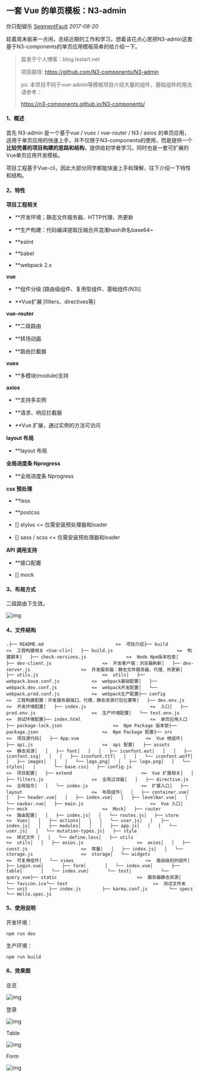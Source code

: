 ## 一套 Vue 的单页模板：N3-admin

你只配娱乐 [SegmentFault](javascript:void(0);) *2017-08-20*

趁着周末偷来一点闲，总结近期的工作和学习，想着该花点心思把N3-admin这套基于N3-components的单页应用模板简单的给介绍一下。

> 首发于个人博客：blog.lxstart.net
>
> 项目路径: https://github.com/N3-components/N3-admin
>
> ps: 本项目不同于vue-admin等模板项目介绍大量的组件，基础组件的用法请参考：
>
> https://n3-components.github.io/N3-components/

#### 1、概述

首先 N3-admin 是一个基于vue / vuex / vue-router / N3 / axios 的单页应用，适用于单页应用的快速上手，并不仅限于N3-components的使用，而是提供一个**比较完善的项目构建的思路和结构**，提供给初学者学习。同时也是一套可扩展的Vue单页应用开发模板。

项目工程基于Vue-cli，因此大部分同学都能快速上手和理解，往下介绍一下特性和结构。

#### 2、特性

**项目工程相关**

- **开发环境；静态文件服务器、HTTP代理、热更新

- **生产构建：代码编译提取压缩合并混淆hash命名base64~

- **eslint

- **babel

- **webpack 2.x

**vue**

- **组件分级 [路由级组件、复用型组件、基础组件(N3)]

- **Vue扩展 [filters、directives等]

**vue-router**

- **二级路由

- **转场动画

- **路由拦截器

**vuex**

- **多模块(module)支持

**axios**

- **支持多实例

- **请求、响应拦截器

- **Vue 扩展，通过实例的方法可访问

**layout 布局**

- **layout 布局

**全局进度条 Nprogress**

- **全局进度条 Nprogress

**css 预处理**

- **less

- **postcss

- [] stylus <= 仅需安装预处理器和loader

- [] sass / scss <= 仅需安装预处理器和loader

**API 调用支持**

- **接口配置

- [] mock

#### 3、布局方式

二级路由下生效。

![img](https://mmbiz.qpic.cn/mmbiz_png/aVp1YC8UV0cHmicf8YiaSO32aPGYJ9JuPaO09FRCGDjaPbAicSpYJKAFQiciax0zGuIvTpg0gTzzcicDxx3CicpLiaHJuA/640?wx_fmt=png&tp=webp&wxfrom=5&wx_lazy=1&wx_co=1)

#### 4、文件结构

```
.├── README.md                           <=  项目介绍├── build                               <=  工程构建相关 <Vue-cli>│   ├── build.js                        <=  构建脚本│   ├── check-versions.js               <=  Node Npm版本检查│   ├── dev-client.js                   <=  开发客户端：浏览器刷新│   ├── dev-server.js                   <=  开发服务器：静态文件服务器、代理、热更新│   ├── utils.js                        <=  utils│   ├── webpack.base.conf.js            <=  webpack基础配置│   ├── webpack.dev.conf.js             <=  webpack开发配置│   └── webpack.prod.conf.js            <=  webpack生产配置├── config                              <=  工程构建配置：开发服务器端口、代理，静态资源打包位置等│   ├── dev.env.js                      <=  开发环境配置│   ├── index.js                        <=  入口│   ├── prod.env.js                     <=  生产环境配置│   └── test.env.js                     <=  测试环境配置├── index.html                          <=  单页应用入口├── package-lock.json                   <=  Npm Package 版本锁├── package.json                        <=  Npm Package 配置├── src                                 <=  项目源代码│   ├── App.vue                         <=  Vue 根组件│   ├── api.js                          <=  api 配置│   ├── assets                          <=  静态资源│   │   ├── font│   │   │   ├── iconfont.eot│   │   │   ├── iconfont.svg│   │   │   ├── iconfont.ttf│   │   │   └── iconfont.woff│   │   ├── images│   │   │   └── logo.png│   │   ├── logo.png│   │   └── styles│   │       └── base.css│   ├── config.js                       <=  项目配置│   ├── extend                          <=  Vue 扩展相关│   │   ├── filters.js                  <=  全局过滤器│   │   ├── directive.js                <=  全局指令│   │   └── index.js                    <=  扩展入口│   ├── layout                          <=  布局组件│   │   ├── container.vue│   │   ├── header.vue│   │   ├── index.vue│   │   ├── levelbar.vue│   │   └── navbar.vue│   ├── main.js                         <=  Vue 入口│   ├── mock                            <=  Mock│   ├── router                          <=  路由配置│   │   ├── index.js│   │   └── routes.js│   ├── store                           <=  Vuex│   │   ├── actions│   │   │   └── user.js│   │   ├── index.js│   │   ├── modules│   │   │   ├── app.js│   │   │   └── user.js│   │   └── mutation-types.js│   ├── style                           <=  样式文件 │   │   └── define.less│   ├── utils                           <=  utils│   │   ├── axios.js                    <=  axios│   │   ├── const.js                    <=  常量│   │   ├── index.js│   │   └── storage.js                  <=  storage│   └── widgets                         <=  可复用组件│   └── views                           <=  路由级别的组件│       ├── Login.vue│       ├── form│       │   └── index.vue│       ├── table│       │   └── index.vue│       └── test│           └── query.vue├── static                              <=  服务器静态资源│   └── favicon.ico└── test                                <=  测试文件夹      └── unit        ├── index.js        ├── karma.conf.js        └── specs            └── Hello.spec.js
```

#### 5、使用说明

开发环境：

```
npm run dev
```

生产环境：

```
npm run build
```

#### 6、效果图

总览

![img](https://mmbiz.qpic.cn/mmbiz_png/aVp1YC8UV0cHmicf8YiaSO32aPGYJ9JuPaXqFD7551xmvrj83jJOUzmmdmQyadUgalvhHYpNSehs5LgYFz8vBvbQ/640?wx_fmt=png&tp=webp&wxfrom=5&wx_lazy=1&wx_co=1)

登录

![img](https://mmbiz.qpic.cn/mmbiz_png/aVp1YC8UV0cHmicf8YiaSO32aPGYJ9JuParPs7EhXpak7y8lXQZgTKZ8ky6LT5JSgWW2xkNXiaqKgCLxmQwIffbIQ/640?wx_fmt=png&tp=webp&wxfrom=5&wx_lazy=1&wx_co=1)

Table

![img](https://mmbiz.qpic.cn/mmbiz_png/aVp1YC8UV0cHmicf8YiaSO32aPGYJ9JuPagxerWhh2s007kyibr70DsaBs195gGFFqMTFw0wpbr8V67FC1zoetfVw/640?wx_fmt=png&tp=webp&wxfrom=5&wx_lazy=1&wx_co=1)

Form

![img](https://mmbiz.qpic.cn/mmbiz_png/aVp1YC8UV0cHmicf8YiaSO32aPGYJ9JuPatRF7b2sZyibiaGicvpg8c6AIictUVic0CWwPenIeQWgLzUSFYPTOt89PQ5g/640?wx_fmt=png&tp=webp&wxfrom=5&wx_lazy=1&wx_co=1)